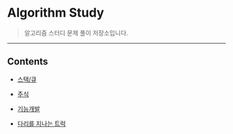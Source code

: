 # Algorithm Study
  > 알고리즘 스터디 문제 풀이 저장소입니다.

***    

## Contents

* [스택/큐](https://github.com/ki-yungkim/AlgorithmStudy/tree/main/01_stack_queue)


* [주식](https://github.com/ki-yungkim/AlgorithmStudy/tree/main/01_stack_queue/01_stock)
* [기능개발](https://github.com/ki-yungkim/AlgorithmStudy/tree/main/01_stack_queue/02_development)
* [다리를 지나는 트럭](https://github.com/ki-yungkim/AlgorithmStudy/tree/main/01_stack_queue/03_truck)